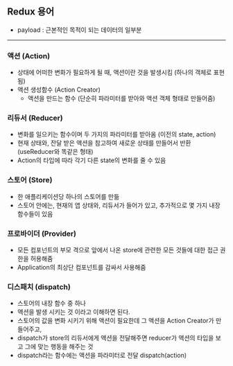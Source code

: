 ## Redux 용어

- payload : 근본적인 목적이 되는 데이터의 일부분

---

### 액션 (Action)

- 상태에 어떠한 변화가 필요하게 될 때, 액션이란 것을 발생시킴 (하나의 객체로 표현됨)
- 액션 생성함수 (Action Creator)
  - 액션을 만드는 함수 (단순히 파라미터를 받아와 액션 객체 형태로 만들어줌)

### 리듀서 (Reducer)

- 변화를 일으키는 함수이며 두 가지의 파라미터를 받아옴 (이전의 state, action)
- 현재 상태와, 잔달 받은 액션을 참고하여 새로운 상태를 만들어서 반환 (useReducer와 똑같은 형태)
- Action의 타입에 따라 각기 다른 state의 변화를 줄 수 있음

### 스토어 (Store)

- 한 애플리케이션당 하나의 스토어를 만듦
- 스토어 안에는, 현재의 앱 상태와, 리듀서가 들어가 있고, 추가적으로 몇 가지 내장 함수들이 있음

### 프로바이더 (Provider)

- 모든 컴포넌트의 부모 격으로 앞에서 나온 store에 관련한 모든 것들에 대한 접근 권한을 허용해줌
- Application의 최상단 컴포넌트를 감싸서 사용해줌

### 디스패치 (dispatch)

- 스토어의 내장 함수 중 하나
- 액션을 발생 시키는 것 이라고 이해하면 된다.
- 스토어의 값을 변화 시키기 위해 액션이 필요한데 그 액션을 Action Creator가 만들어주고,
- dispatch가 store의 리듀서에게 액션을 전달해주면 reducer가 액션의 타입을 보고 그에 맞는 행동을 해주는 것
- dispatch라는 함수에는 액션을 파라미터로 전달 dispatch(action)
